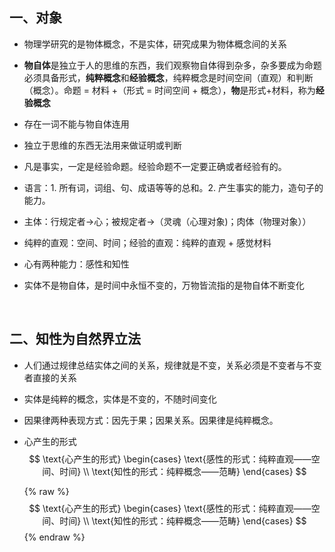 ## 一、对象

- 物理学研究的是物体概念，不是实体，研究成果为物体概念间的关系
- **物自体**是独立于人的思维的东西，我们观察物自体得到杂多，杂多要成为命题必须具备形式，**纯粹概念**和**经验概念**，纯粹概念是时间空间（直观）和判断（概念）。命题 = 材料 +（形式 = 时间空间 + 概念），**物**是形式+材料，称为**经验概念**
- 存在一词不能与物自体连用
- 独立于思维的东西无法用来做证明或判断
- 凡是事实，一定是经验命题。经验命题不一定要正确或者经验有的。

- 语言：1. 所有词，词组、句、成语等等的总和。2. 产生事实的能力，造句子的能力。
- 主体：行规定者->心；被规定者->（灵魂（心理对象)；肉体（物理对象））
- 纯粹的直观：空间、时间；经验的直观：纯粹的直观 + 感觉材料
- 心有两种能力：感性和知性
- 实体不是物自体，是时间中永恒不变的，万物皆流指的是物自体不断变化

​		

## 二、知性为自然界立法

- 人们通过规律总结实体之间的关系，规律就是不变，关系必须是不变者与不变者直接的关系
- 实体是纯粹的概念，实体是不变的，不随时间变化

- 因果律两种表现方式：因先于果；因果关系。因果律是纯粹概念。

- 心产生的形式
  $$
  \text{心产生的形式}
  \begin{cases}
  \text{感性的形式：纯粹直观——空间、时间} \\
  \text{知性的形式：纯粹概念——范畴}
  \end{cases}
  $$
  
  {% raw %}
  $$
  \text{心产生的形式}
  \begin{cases}
  \text{感性的形式：纯粹直观——空间、时间} \\
  \text{知性的形式：纯粹概念——范畴}
  \end{cases}
  $$
  {% endraw %}